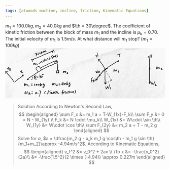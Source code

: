 ```yaml
---
tags: [atwoods machine, incline, friction, Kinematic Equations]
---
```


$m_1 = 100.0 kg,m_2=40.0kg$ and $\th = 30\degree$. The coefficient of kinetic friction between the block of mass $m_1$ and the incline is $\mu_k = 0.70$. The initial velocity of $m_1$ is $1.5m/s$. At what distance will $m_1$ stop?
($m_1=100kg$)
![Graph](../assets/quiz0221_cliff.PNG)
>Solution
According to Newton's Second Law,
$$
\begin{aligned}
\sum F_x &= m_1 a = T-W_{1x}-F_k\\
\sum F_y &= 0 = N - W_{1y} \\
F_k &= N \cdot \mu_k\\
W_{1x} &= W\cdot \sin \th\\
W_{1y} &= W\cdot \cos \th\\
\sum F_{2y} &= m_2 a = T - m_2 g
\end{aligned}
$$
Solve for $a$, $a = \dfrac{m_2 g - u_k m_1 g \cos\th - m_1 g \sin \th}{m_1+m_2}\approx -4.94m/s^2$.
According to Kinematic Equations,
$$
\begin{aligned}
v_f^2 &= v_0^2 + 2ax \\
\To x &= -\frac{v_0^2}{2a}\\
&= -\frac{1.5^2}{2 \times (-4.94)} \approx 0.227m
\end{aligned}
$$
